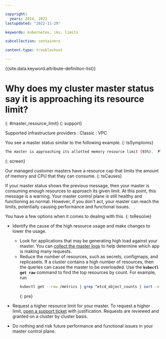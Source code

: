 ```yaml
---

copyright: 
  years: 2014, 2022
lastupdated: "2022-11-29"

keywords: kubernetes, iks, limits

subcollection: containers

content-type: troubleshoot

---
```


{{site.data.keyword.attribute-definition-list}}




# Why does my cluster master status say it is approaching its resource limit?
{: #master_resource_limit}
{: support}

Supported infrastructure providers
:   Classic
:   VPC


You see a master status similar to the following example.
{: tsSymptoms}

```sh
The master is approaching its allotted memory resource limit (93%).  Please consider reducing load on your master.  Exceeding the defined resource limit could cause reduced performance for your cluster's master control plane.
```
{: screen}

Our managed customer masters have a resource cap that limits the amount of memory and CPU that they can consume.
{: tsCauses}

If your master status shows the previous message, then your master is consuming enough resources to approach its given limit.  At this point, this message is a warning. Your master control plane is still healthy and functioning as normal.  However, if you don't act, your master can reach the limits, potentially causing performance and functional issues.

You have a few options when it comes to dealing with this.
{: tsResolve}


- Identify the cause of the high resource usage and make changes to lower the usage.
    - Look for applications that may be generating high load against your master. You can [collect the master logs](/docs/containers?topic=containers-health#collect_master) to help determine which app is making many requests.
    - Reduce the number of resources, such as secrets, configmaps, and replicasets.  If a cluster contains a high number of resources, then the queries can cause the master to be overloaded. Use the **`kubectl get raw`** command to find the top resources by count. For example, run 
        ```sh
        kubectl get --raw /metrics | grep ^etcd_object_counts | sort -n -k2
        ```
        {: pre}

- Request a higher resource limit for your master.  To request a higher limit, [open a support ticket](/docs/containers?topic=containers-get-help#help-support) with justification.  Requests are reviewed and granted on a cluster by cluster basis. 

- Do nothing and risk future performance and functional issues in your master control plane.
